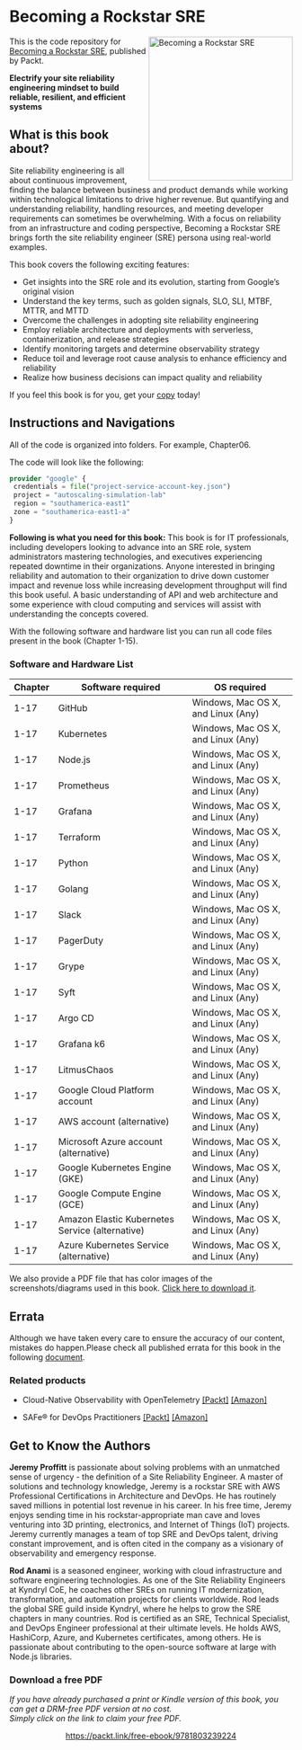 # Becoming a Rockstar SRE

<a href="https://www.packtpub.com/product/becoming-a-rockstar-sre/9781803239224"><img src="https://static.packt-cdn.com/products/9781803239224/cover/smaller" alt="Becoming a Rockstar SRE" height="256px" align="right"></a>

This is the code repository for [Becoming a Rockstar SRE](https://www.packtpub.com/product/becoming-a-rockstar-sre/9781803239224), published by Packt.

**Electrify your site reliability engineering mindset to build reliable, resilient, and efficient systems**

## What is this book about?

Site reliability engineering is all about continuous improvement, finding the balance between business and product demands while working within technological limitations to drive higher revenue. But quantifying and understanding reliability, handling resources, and meeting developer requirements can sometimes be overwhelming. With a focus on reliability from an infrastructure and coding perspective, Becoming a Rockstar SRE brings forth the site reliability engineer (SRE) persona using real-world examples.

This book covers the following exciting features:

* Get insights into the SRE role and its evolution, starting from Google’s original vision
* Understand the key terms, such as golden signals, SLO, SLI, MTBF, MTTR, and MTTD
* Overcome the challenges in adopting site reliability engineering
* Employ reliable architecture and deployments with serverless, containerization, and release strategies
* Identify monitoring targets and determine observability strategy
* Reduce toil and leverage root cause analysis to enhance efficiency and reliability
* Realize how business decisions can impact quality and reliability

If you feel this book is for you, get your [copy](https://www.amazon.com/dp/1803239220) today!

## Instructions and Navigations

All of the code is organized into folders. For example, Chapter06.

The code will look like the following:

```terraform
provider "google" {
 credentials = file("project-service-account-key.json")
 project = "autoscaling-simulation-lab"
 region = "southamerica-east1"
 zone = "southamerica-east1-a"
}

```

**Following is what you need for this book:**
This book is for IT professionals, including developers looking to advance into an SRE role, system administrators mastering technologies, and executives experiencing repeated downtime in their organizations. Anyone interested in bringing reliability and automation to their organization to drive down customer impact and revenue loss while increasing development throughput will find this book useful. A basic understanding of API and web architecture and some experience with cloud computing and services will assist with understanding the concepts covered.

With the following software and hardware list you can run all code files present in the book (Chapter 1-15).

### Software and Hardware List

| Chapter | Software required | OS required |
| -------- | ------------------------------------ | ----------------------------------- |
| 1-17 | GitHub | Windows, Mac OS X, and Linux (Any) |
| 1-17 | Kubernetes | Windows, Mac OS X, and Linux (Any) |
| 1-17 | Node.js | Windows, Mac OS X, and Linux (Any) |
| 1-17 | Prometheus | Windows, Mac OS X, and Linux (Any) |
| 1-17 | Grafana | Windows, Mac OS X, and Linux (Any) |
| 1-17 | Terraform | Windows, Mac OS X, and Linux (Any) |
| 1-17 | Python | Windows, Mac OS X, and Linux (Any) |
| 1-17 | Golang | Windows, Mac OS X, and Linux (Any) |
| 1-17 | Slack | Windows, Mac OS X, and Linux (Any) |
| 1-17 | PagerDuty | Windows, Mac OS X, and Linux (Any) |
| 1-17 | Grype | Windows, Mac OS X, and Linux (Any) |
| 1-17 | Syft | Windows, Mac OS X, and Linux (Any) |
| 1-17 | Argo CD | Windows, Mac OS X, and Linux (Any) |
| 1-17 | Grafana k6 | Windows, Mac OS X, and Linux (Any) |
| 1-17 | LitmusChaos | Windows, Mac OS X, and Linux (Any) |
| 1-17 |  Google Cloud Platform account | Windows, Mac OS X, and Linux (Any) |
| 1-17 | AWS account (alternative) | Windows, Mac OS X, and Linux (Any) |
| 1-17 | Microsoft Azure account (alternative) | Windows, Mac OS X, and Linux (Any) |
| 1-17 | Google Kubernetes Engine (GKE) | Windows, Mac OS X, and Linux (Any) |
| 1-17 | Google Compute Engine (GCE) | Windows, Mac OS X, and Linux (Any) |
| 1-17 | Amazon Elastic Kubernetes Service (alternative) | Windows, Mac OS X, and Linux (Any) |
| 1-17 |  Azure Kubernetes Service (alternative) | Windows, Mac OS X, and Linux (Any) |

We also provide a PDF file that has color images of the screenshots/diagrams used in this book. [Click here to download it]( https://static.packt-cdn.com/downloads/9781803239224_ColorImages.pdf).

## Errata

Although we have taken every care to ensure the accuracy of our content, mistakes do happen.Please check all published errata for this book in the following [document](ERRATA.md).

### Related products

* Cloud-Native Observability with OpenTelemetry [[Packt]](https://www.packtpub.com/product/cloud-native-observability-with-opentelemetry/9781801077705) [[Amazon]](https://www.amazon.com/dp/1801077703)

* SAFe® for DevOps Practitioners [[Packt]](https://www.packtpub.com/product/safe-for-devops-practitioners/9781803231426) [[Amazon]](https://www.amazon.com/dp/1803231424)

## Get to Know the Authors

**Jeremy Proffitt**
is passionate about solving problems with an unmatched sense of urgency - the definition of a Site Reliability Engineer. A master of solutions and technology knowledge, Jeremy is a rockstar SRE with AWS Professional Certifications in Architecture and DevOps. He has routinely saved millions in potential lost revenue in his career. In his free time, Jeremy enjoys sending time in his rockstar-appropriate man cave and loves venturing into 3D printing, electronics, and Internet of Things (IoT) projects. Jeremy currently manages a team of top SRE and DevOps talent, driving constant improvement, and is often cited in the company as a visionary of observability and emergency response.

**Rod Anami**
is a seasoned engineer, working with cloud infrastructure and software engineering technologies. As one of the Site Reliability Engineers at Kyndryl CoE, he coaches other SREs on running IT modernization, transformation, and automation projects for clients worldwide. Rod leads the global SRE guild inside Kyndryl, where he helps to grow the SRE chapters in many countries. Rod is certified as an SRE, Technical Specialist, and DevOps Engineer professional at their ultimate levels. He holds AWS, HashiCorp, Azure, and Kubernetes certificates, among others. He is passionate about contributing to the open-source software at large with Node.js libraries.

### Download a free PDF

<i>If you have already purchased a print or Kindle version of this book, you can get a DRM-free PDF version at no cost.<br>Simply click on the link to claim your free PDF.</i>
<p align="center"> <a href="https://packt.link/free-ebook/9781803239224">https://packt.link/free-ebook/9781803239224</a></p>
